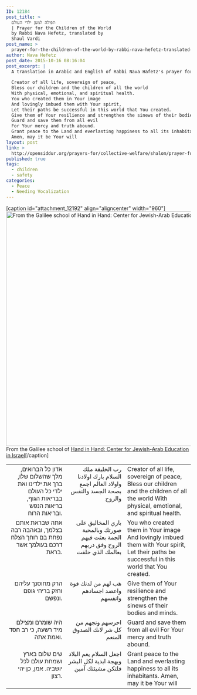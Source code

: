 ```yaml
---
ID: 12184
post_title: >
  תפילה למען ילדי העולם
  | Prayer for the Children of the World
  by Rabbi Nava Hefetz, translated by
  Shaul Vardi
post_name: >
  prayer-for-the-children-of-the-world-by-rabbi-nava-hefetz-translated-by-shaul-vardi
author: Nava Hefetz
post_date: 2015-10-16 08:16:04
post_excerpt: |
  A translation in Arabic and English of Rabbi Nava Hafetz's prayer for the children of the world:
  
  Creator of all life, sovereign of peace,
  Bless our children and the children of all the world
  With physical, emotional, and spiritual health.
  You who created them in Your image
  And lovingly imbued them with Your spirit,
  Let their paths be successful in this world that You created.
  Give them of Your resilience and strengthen the sinews of their bodies and minds.
  Guard and save them from all evil
  For Your mercy and truth abound.
  Grant peace to the Land and everlasting happiness to all its inhabitants.
  Amen, may it be Your will
layout: post
link: >
  http://opensiddur.org/prayers-for/collective-welfare/shalom/prayer-for-the-children-of-the-world-by-rabbi-nava-hefetz-translated-by-shaul-vardi/
published: true
tags:
  - children
  - safety
categories:
  - Peace
  - Needing Vocalization
---
```

[caption id="attachment_12192" align="aligncenter" width="960"]<a href="http://opensiddur.org/wp-content/uploads/2015/10/Hand-in-Hand-Center-for-Jewish-Arab-Education-in-Israel-Galilee.jpg"><img src="http://opensiddur.org/wp-content/uploads/2015/10/Hand-in-Hand-Center-for-Jewish-Arab-Education-in-Israel-Galilee.jpg" alt="From the Galilee school of Hand in Hand: Center for Jewish-Arab Education in Israel" width="960" height="640" class="size-full wp-image-12192" /></a> From the Galilee school of <a href="https://www.facebook.com/Hand-in-Hand-Center-for-Jewish-Arab-Education-in-Israel-132094370146131/">Hand in Hand: Center for Jewish-Arab Education in Israel</a>[/caption]


<table style="margin-left: auto;margin-right: auto;">
<tbody>
<tr>
<td style="vertical-align: top;" width="32%">
<div class="liturgy" style="text-align: right;"><span lang="he">
אדון כל הברואים, מלך שהשלום שלו,
ברך את ילדינו ואת ילדי כל העולם
בבריאות הגוף, בריאות הנפש ובריאות הרוח.
</span></div></td>

<td style="vertical-align: top;" width="32%">
<div class="arabic" style="text-align: right;"><span lang="ar">
رب الخليقة ملك السلام
بارك اولادنا واولاد العالم اجمع
بصحة الجسد والنفس والروح
</span></div></td>

<td style="vertical-align: top;" width="36%">
<div class="english">
Creator of all life, sovereign of peace,
Bless our children and the children of all the world
With physical, emotional, and spiritual health.
</div></td>
</tr>


<tr>
<td style="vertical-align: top;" width="32%">
<div class="liturgy" style="text-align: right;"><span lang="he">
אתה שבראת אותם בצלמך,
ובאהבה רבה נפחת בם רוחך
הצלח דרכם בעולמך אשר בראת.
</span></div></td>

<td style="vertical-align: top;" width="32%">
<div class="arabic" style="text-align: right;"><span lang="ar">
باري المخاليق على صورتك
وبالمحبة الجمة بعثت فيهم الروح
وفق دربهم بعالمك الذي خلقت
</span></div></td>

<td style="vertical-align: top;" width="36%">
<div class="english">
You who created them in Your image
And lovingly imbued them with Your spirit,
Let their paths be successful in this world that You created.
</div></td>
</tr>


<tr>
<td style="vertical-align: top;" width="32%">
<div class="liturgy" style="text-align: right;"><span lang="he">
הרק מחוסנך עליהם וחזק בריחי גופם ונפשם.
</span></div></td>

<td style="vertical-align: top;" width="32%">
<div class="arabic" style="text-align: right;"><span lang="ar">
هب لهم من لدنك قوة واعضد اجسادهم وانفسهم
</span></div></td>

<td style="vertical-align: top;" width="36%">
<div class="english">
Give them of Your resilience and strengthen the sinews of their bodies and minds.
</div></td>
</tr>


<tr>
<td style="vertical-align: top;" width="32%">
<div class="liturgy" style="text-align: right;"><span lang="he">
היה שומרם ומצילם מיד רשעה,
כי רב חסד ואמת אתה.
</span></div></td>

<td style="vertical-align: top;" width="32%">
<div class="arabic" style="text-align: right;"><span lang="ar">
احرسهم ونجهم من كل شر
لانك الصدوق المنعم
</span></div></td>

<td style="vertical-align: top;" width="36%">
<div class="english">
Guard and save them from all evil
For Your mercy and truth abound.
</div></td>
</tr>


<tr>
<td style="vertical-align: top;" width="32%">
<div class="liturgy" style="text-align: right;"><span lang="he">
שים שלום בארץ ושמחת עולם לכל יושביה.
אמן, כן יהי רצון.
</span></div></td>

<td style="vertical-align: top;" width="32%">
<div class="arabic" style="text-align: right;"><span lang="ar">
اجعل السلام يعم البلاد وبهجة ابدية لكل البشر
فلتكن مشيئتك آمين
</span></div></td>

<td style="vertical-align: top;" width="36%">
<div class="english">
Grant peace to the Land and everlasting happiness to all its inhabitants.
Amen, may it be Your will
</div></td>
</tr>
</tbody>
</tbody></table>